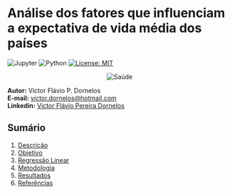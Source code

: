 # Análise dos fatores que influenciam a expectativa de vida média dos países 
![Jupyter](https://img.shields.io/badge/Made%20with-Jupyter-orange?style=for-the-badge&logo=Jupyter)
![Python](https://img.shields.io/badge/Python-14354C?style=for-the-badge&logo=python&logoColor=white)
[![License: MIT](https://img.shields.io/badge/License-MIT-yellow.svg)](https://opensource.org/licenses/MIT)

<p align="center">
  <img src="imagem" alt="Saúde">
</p>

**Autor:** Victor Flávio P. Dornelos\
**E-mail:** victor.dornelos@hotmail.com\
**Linkedin:** [Victor Flávio Pereira Dornelos](https://www.linkedin.com/in/victor-flavio-pereira-dornelos/)

## Sumário
1. [Descrição](https://github.com/victordornelos/regressao_python#1-descrição)
2. [Objetivo](https://github.com/victordornelos/regressao_python#2-objetivo)
3. [Regressão Linear](https://github.com/victordornelos/regressao_python#3-regressão-linear)
4. [Metodologia](https://github.com/victordornelos/regressao_python#4-metodologia)
5. [Resultados](https://github.com/victordornelos/regressao_python#5-resultados)
6. [Referências](https://github.com/victordornelos/regressao_python#6-referências)